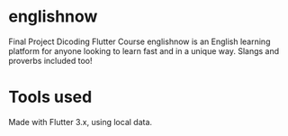 # englishnow

Final Project Dicoding Flutter Course
englishnow is an English learning platform for anyone looking to learn fast and in a unique way. Slangs and proverbs included too!

# Tools used
Made with Flutter 3.x, using local data.
